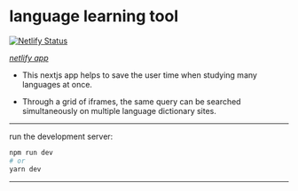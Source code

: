 # language learning tool

[![Netlify
Status](https://api.netlify.com/api/v1/badges/8591c9ed-b74b-4513-ba82-152e8a0dc648/deploy-status)](https://app.netlify.com/sites/language-search-tool/deploys)

[_netlify app_][1]
* This nextjs app helps to save the user time when studying many languages at
once.

* Through a grid of iframes, the same query can be searched simultaneously on
multiple language dictionary sites.

___
run the development server:

```bash
npm run dev
# or
yarn dev
```
___
[1]:https://language-search-tool.netlify.app/

